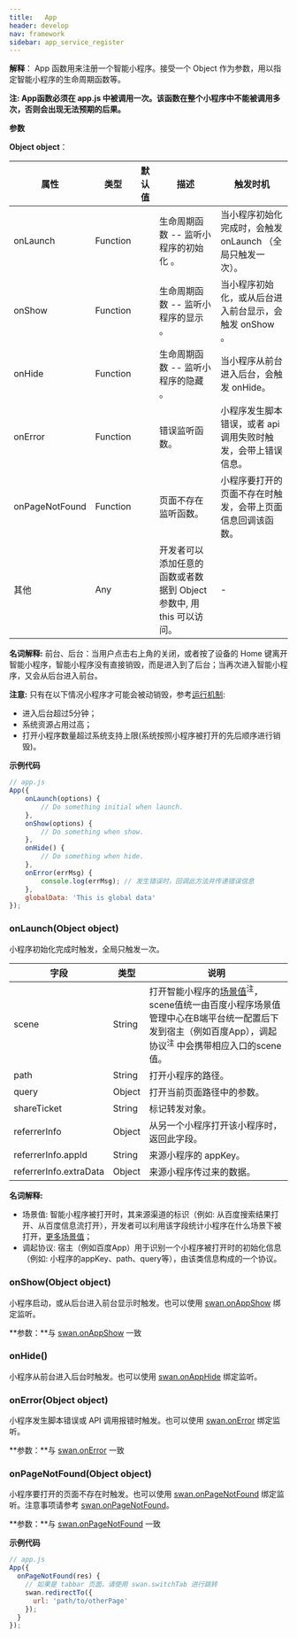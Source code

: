 ```yaml
---
title:   App
header: develop
nav: framework
sidebar: app_service_register
---
```


 


**解释**： App 函数用来注册一个智能小程序。接受一个 Object 作为参数，用以指定智能小程序的生命周期函数等。

**注: App函数必须在 app.js 中被调用一次。该函数在整个小程序中不能被调用多次，否则会出现无法预期的后果。**

**参数**

**Object object**：

|属性  |类型 | 默认值 | 描述 |触发时机|
|---- | ---- | ---- | ---- |---- |
|onLaunch | Function || 生命周期函数 -- 监听小程序的初始化 。| 当小程序初始化完成时，会触发 onLaunch （全局只触发一次）。|
|onShow | Function ||生命周期函数 -- 监听小程序的显示 。| 当小程序初始化，或从后台进入前台显示，会触发 onShow 。|
|onHide | Function || 生命周期函数 -- 监听小程序的隐藏 。| 当小程序从前台进入后台，会触发 onHide。 |
|onError|	Function||错误监听函数。|	小程序发生脚本错误，或者 api 调用失败时触发，会带上错误信息。|
|onPageNotFound|Function||页面不存在监听函数。|	小程序要打开的页面不存在时触发，会带上页面信息回调该函数。|
|其他 | Any || 开发者可以添加任意的函数或者数据到 Object 参数中, 用 this 可以访问。|-|

**名词解释:**
前台、后台：当用户点击右上角的关闭，或者按了设备的 Home 键离开智能小程序，智能小程序没有直接销毁，而是进入到了后台；当再次进入智能小程序，又会从后台进入前台。

**注意:**
只有在以下情况小程序才可能会被动销毁，参考[运行机制](http://smartprogram.baidu.com/docs/develop/framework/operating-mechanism/):
- 进入后台超过5分钟；
- 系统资源占用过高；
- 打开小程序数量超过系统支持上限(系统按照小程序被打开的先后顺序进行销毁)。

**示例代码**

```js
// app.js
App({
    onLaunch(options) {
        // Do something initial when launch.
    },
    onShow(options) {
        // Do something when show.
    },
    onHide() {
        // Do something when hide.
    },
    onError(errMsg) {
        console.log(errMsg); // 发生错误时，回调此方法并传递错误信息
    },
    globalData: 'This is global data'
});
```

### onLaunch(Object object)
小程序初始化完成时触发，全局只触发一次。

|字段  |类型  |说明  |
|---- | ---- | ---- |
|scene | String | 打开智能小程序的[场景值](http://smartprogram.baidu.com/docs/data/scene/)<sup>注</sup>，scene值统一由百度小程序场景值管理中心在B端平台统一配置后下发到宿主（例如百度App），调起协议<sup>注</sup> 中会携带相应入口的scene值。|
|path|String|打开小程序的路径。|
|query|Object|打开当前页面路径中的参数。|
|shareTicket|String|标记转发对象。|
|referrerInfo|Object|从另一个小程序打开该小程序时，返回此字段。|
|referrerInfo.appId|String|来源小程序的 appKey。|
|referrerInfo.extraData|Object|	来源小程序传过来的数据。|

**名词解释:**
- 场景值: 智能小程序被打开时，其来源渠道的标识（例如: 从百度搜索结果打开、从百度信息流打开），开发者可以利用该字段统计小程序在什么场景下被打开，[更多场景值](http://smartprogram.baidu.com/docs/data/scene/)；
- 调起协议: 宿主（例如百度App）用于识别一个小程序被打开时的初始化信息（例如: 小程序的appKey、path、query等），由该类信息构成的一个协议。


### onShow(Object object)
小程序启动，或从后台进入前台显示时触发。也可以使用 [swan.onAppShow](https://smartprogram.baidu.com/docs/develop/api/base_app_event/#swan-onAppShow/) 绑定监听。

**参数：**与 [swan.onAppShow](https://smartprogram.baidu.com/docs/develop/api/base_app_event/#swan-onAppShow/) 一致

### onHide()
小程序从前台进入后台时触发。也可以使用 [swan.onAppHide](https://smartprogram.baidu.com/docs/develop/api/base_app_event/#swan-onAppHide/) 绑定监听。

### onError(Object object)
小程序发生脚本错误或 API 调用报错时触发。也可以使用 [swan.onError](https://smartprogram.baidu.com/docs/develop/api/base_app_event/#swan-onError/) 绑定监听。

**参数：**与 [swan.onError](https://smartprogram.baidu.com/docs/develop/api/base_app_event/#swan-onError/) 一致

### onPageNotFound(Object object)
小程序要打开的页面不存在时触发。也可以使用 [swan.onPageNotFound](https://smartprogram.baidu.com/docs/develop/api/base_app_event/#swan-onPageNotFound/) 绑定监听。注意事项请参考 [swan.onPageNotFound](https://smartprogram.baidu.com/docs/develop/api/base_app_event/#swan-onPageNotFound/)。

**参数：**与 [swan.onPageNotFound](https://smartprogram.baidu.com/docs/develop/api/base_app_event/#swan-onPageNotFound/) 一致

**示例代码**
```js
// app.js
App({
  onPageNotFound(res) {
    // 如果是 tabbar 页面，请使用 swan.switchTab 进行跳转
    swan.redirectTo({
      url: 'path/to/otherPage'
    });
  }
});
```


